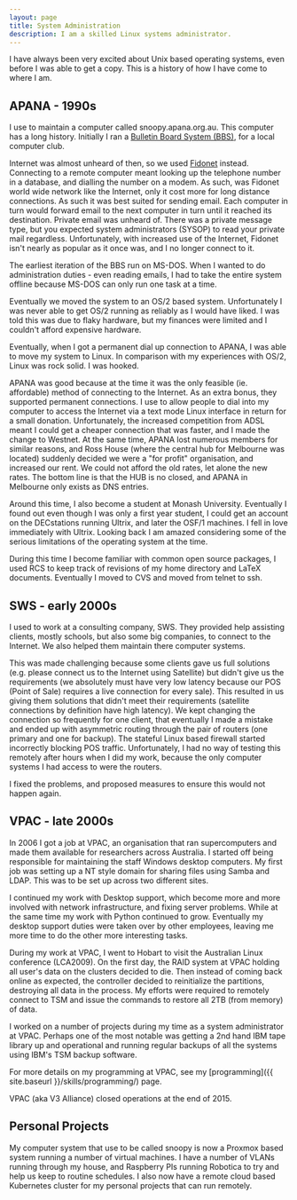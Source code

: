 ```yaml
---
layout: page
title: System Administration
description: I am a skilled Linux systems administrator.
---
```


I have always been very excited about Unix based operating systems, even before
I was able to get a copy. This is a history of how I have come to where I am.

## APANA - 1990s

I use to maintain a computer called snoopy.apana.org.au. This computer has a
long history. Initially I ran a [Bulletin Board System
(BBS)](http://en.wikipedia.org/wiki/BBS), for a local computer club.

Internet was almost unheard of then, so we used
[Fidonet](http://en.wikipedia.org/wiki/Fidonet) instead. Connecting to a remote
computer meant looking up the telephone number in a database, and dialling the
number on a modem. As such, was Fidonet world wide network like the Internet,
only it cost more for long distance connections. As such it was best suited for
sending email. Each computer in turn would forward email to the next computer
in turn until it reached its destination. Private email was unheard of. There
was a private message type, but you expected system administrators (SYSOP) to
read your private mail regardless. Unfortunately, with increased use of the
Internet, Fidonet isn't nearly as popular as it once was, and I no longer
connect to it.

The earliest iteration of the BBS run on MS-DOS. When I wanted to do
administration duties - even reading emails, I had to take the entire system
offline because MS-DOS can only run one task at a time.

Eventually we moved the system to an OS/2 based system. Unfortunately I was
never able to get OS/2 running as reliably as I would have liked. I was told
this was due to flaky hardware, but my finances were limited and I couldn't
afford expensive hardware.

Eventually, when I got a permanent dial up connection to APANA, I was able
to move my system to Linux. In comparison with my experiences with OS/2, Linux
was rock solid. I was hooked.

APANA was good because at the time it was the only feasible (ie. affordable)
method of connecting to the Internet. As an extra bonus, they supported
permanent connections. I use to allow people to dial into my computer to access
the Internet via a text mode Linux interface in return for a small donation.
Unfortunately, the increased competition from ADSL meant I could get a cheaper
connection that was faster, and I made the change to Westnet. At the same time,
APANA lost numerous members for similar reasons, and Ross House (where the
central hub for Melbourne was located) suddenly decided we were a "for profit"
organisation, and increased our rent. We could not afford the old rates, let
alone the new rates. The bottom line is that the HUB is no closed, and APANA in
Melbourne only exists as DNS entries.

Around this time, I also become a student at Monash University. Eventually I
found out even though I was only a first year student, I could get an account
on the DECstations running Ultrix, and later the OSF/1 machines. I fell
in love immediately with Ultrix. Looking back I am amazed considering some of
the serious limitations of the operating system at the time.

During this time I become familiar with common open source packages, I used
RCS to keep track of revisions of my home directory and LaTeX documents.
Eventually I moved to CVS and moved from telnet to ssh.

## SWS - early 2000s

I used to work at a consulting company, SWS. They provided help assisting
clients, mostly schools, but also some big companies, to connect to the
Internet. We also helped them maintain there computer systems.

This was made challenging because some clients gave us full solutions (e.g.
please connect us to the Internet using Satellite) but didn't give us the
requirements (we absolutely must have very low latency because our POS (Point
of Sale) requires a live connection for every sale). This resulted in us
giving them solutions that didn't meet their requirements (satellite
connections by definition have high latency). We kept changing the connection
so frequently for one client, that eventually I made a mistake and ended up
with asymmetric routing through the pair of routers (one primary and one for
backup). The stateful Linux based firewall started incorrectly blocking POS
traffic.  Unfortunately, I had no way of testing this remotely after hours when
I did my work, because the only computer systems I had access to were the
routers.

I fixed the problems, and proposed measures to ensure this would not happen
again.

## VPAC - late 2000s

In 2006 I got a job at VPAC, an organisation that ran supercomputers and made
them available for researchers across Australia. I started off being
responsible for maintaining the staff Windows desktop computers. My first job
was setting up a NT style domain for sharing files using Samba and LDAP. This
was to be set up across two different sites.

I continued my work with Desktop support, which become more and more involved
with network infrastructure, and fixing server problems. While at the same time
my work with Python continued to grow. Eventually my desktop support duties
were taken over by other employees, leaving me more time to do the other
more interesting tasks.

During my work at VPAC, I went to Hobart to visit the Australian Linux
conference (LCA2009). On the first day, the RAID system at VPAC holding all
user's data on the clusters decided to die. Then instead of coming back online
as expected, the controller decided to reinitialize the partitions, destroying
all data in the process. My efforts were required to remotely connect to TSM
and issue the commands to restore all 2TB (from memory) of data.

I worked on a number of projects during my time as a system administrator at
VPAC. Perhaps one of the most notable was getting a 2nd hand IBM tape library
up and operational and running regular backups of all the systems using IBM's
TSM backup software.

For more details on my programming at VPAC, see my
[programming]({{ site.baseurl }}/skills/programming/) page.

VPAC (aka V3 Alliance) closed operations at the end of 2015.

## Personal Projects

My computer system that use to be called snoopy is now a Proxmox based system
running a number of virtual machines. I have a number of VLANs running through
my house, and Raspberry PIs running Robotica to try and help us keep to routine
schedules. I also now have a remote cloud based Kubernetes cluster for my
personal projects that can run remotely.
